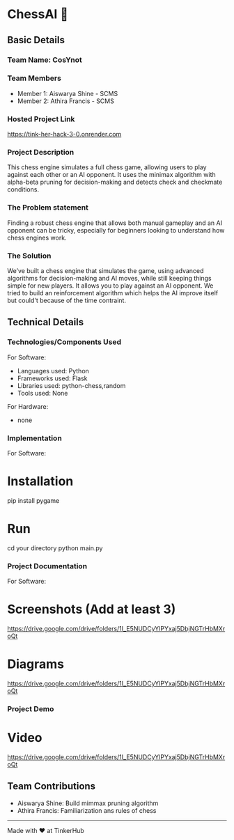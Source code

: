 # ChessAI 🎯


## Basic Details
### Team Name: CosYnot


### Team Members
- Member 1: Aiswarya Shine - SCMS
- Member 2: Athira Francis - SCMS


### Hosted Project Link
https://tink-her-hack-3-0.onrender.com

### Project Description
This chess engine simulates a full chess game, allowing users to play against each other or an AI opponent. It uses the minimax algorithm with alpha-beta pruning for decision-making and detects check and checkmate conditions.


### The Problem statement
Finding a robust chess engine that allows both manual gameplay and an AI opponent can be tricky, especially for beginners looking to understand how chess engines work.


### The Solution
We’ve built a chess engine that simulates the game, using advanced algorithms for decision-making and AI moves, while still keeping things simple for new players. It allows you to play against an AI opponent. We tried to build an reinforcement algorithm which helps the AI improve itself but could't because of the time contraint.


## Technical Details
### Technologies/Components Used
For Software:
- Languages used: Python
- Frameworks used: Flask
- Libraries used: python-chess,random
- Tools used: None

For Hardware:
- none

### Implementation
For Software:
# Installation
pip install pygame

# Run
cd your directory
python main.py

### Project Documentation
For Software:

# Screenshots (Add at least 3)
https://drive.google.com/drive/folders/1I_E5NUDCyYlPYxaj5DbjNGTrHbMXroQt

# Diagrams
https://drive.google.com/drive/folders/1I_E5NUDCyYlPYxaj5DbjNGTrHbMXroQt

### Project Demo
# Video
https://drive.google.com/drive/folders/1I_E5NUDCyYlPYxaj5DbjNGTrHbMXroQt


## Team Contributions
- Aiswarya Shine: Build mimmax pruning algorithm
- Athira Francis: Familiarization ans rules of chess

---
Made with ❤️ at TinkerHub
